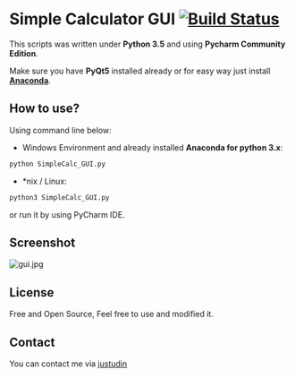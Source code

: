 Simple Calculator GUI [![Build Status](https://travis-ci.org/justudin/simple-calc.svg?branch=master)](https://travis-ci.org/justudin/simple-calc)
=========================

This scripts was written under **Python 3.5** and using **Pycharm Community Edition**.

Make sure you have **PyQt5** installed already or for easy way just install [**Anaconda**](https://www.continuum.io/downloads).

How to use?
-----------
Using command line below:
- Windows Environment and already installed **Anaconda for python 3.x**:
```bash
python SimpleCalc_GUI.py
```
- *nix / Linux:
```bash
python3 SimpleCalc_GUI.py
```

or run it by using PyCharm IDE.

Screenshot
-----------
![gui.jpg](gui.JPG)

License
--------
Free and Open Source, Feel free to use and modified it.

Contact
-------
You can contact me via [justudin](http://justudin.com)
